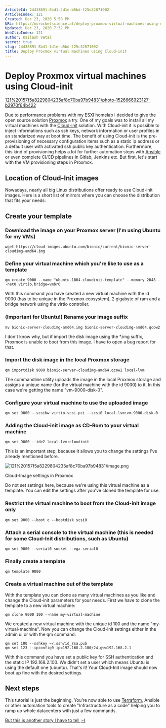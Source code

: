 ```yaml
---
ArticleId: 24438891-8bd1-4d1e-b5bd-f25c32871002
ArticleIndex: 121
Created: Dec 23, 2020 5:58 PM
URL: https://norocketscience.at/deploy-proxmox-virtual-machines-using-cloud-init/
Updated: Dec 23, 2020 7:32 PM
WebClipIndex: 121
author: Kailash Vetal
secret: true
slug: 24438891-8bd1-4d1e-b5bd-f25c32871002
title: Deploy Proxmox virtual machines using Cloud-init
---
```

#  Deploy Proxmox virtual machines using Cloud-init
[121%20157f5a8229804235af8c70ba97b94831/photo-1526666923127-b2970f64b422](121%20157f5a8229804235af8c70ba97b94831/photo-1526666923127-b2970f64b422)

Due to performance problems with my ESXI homelab I decided to give the open source solution [Proxmox](https://proxmox.com/) a try. One of my goals was to install all my virtual machines with the [Cloud-init](https://cloudinit.readthedocs.io/en/latest/) solution. With Cloud-init it is possible to inject informations such as ssh keys, network information or user profiles in an standarized way at boot time. The benefit of using Cloud-init is the pre-provisioning of necessary configuration items such as a static ip address or a default user with activated ssh public key authentication. Furthermore, this kind of provisioning helps a lot for further automation steps with [Ansible](https://www.ansible.com/) or even complete CI/CD pipelines in Gitlab, Jenkins etc. But first, let's start with the VM provisioning steps in Proxmox.

## Location of Cloud-Init images

Nowadays, nearly all big Linux distributions offer ready to use Cloud-init images. Here is a short list of mirrors where you can choose the distribution that fits your needs:

## Create your template

### Download the image on your Proxmox server (I'm using Ubuntu for my VMs)

```
wget https://cloud-images.ubuntu.com/bionic/current/bionic-server-cloudimg-amd64.img
```

### Define your virtual machine which you're like to use as a template

```
qm create 9000 --name "ubuntu-1804-cloudinit-template" --memory 2048 --net0 virtio,bridge=vmbr0
```

With this command you have created a new virtual machine with the id 9000 (has to be unique in the Proxmox ecosystem), 2 gigabyte of ram and a bridge network using the virtio controller.

### (Important for Ubuntu!) Rename your image suffix

```
mv bionic-server-cloudimg-amd64.img bionic-server-cloudimg-amd64.qcow2
```

I don't know why, but if import the disk image using the *.img suffix, Proxmox is unable to boot from this image. I have to open a bug report for that.

### Import the disk image in the local Proxmox storage

```
qm importdisk 9000 bionic-server-cloudimg-amd64.qcow2 local-lvm
```

The commandline utility uploads the image in the local Proxmox storage and assigns a unique name (for the virtual machine with the id 9000) to it. In this case we're getting the name "vm-9000-disk-0".

### Configure your virtual machine to use the uploaded image

```
qm set 9000 --scsihw virtio-scsi-pci --scsi0 local-lvm:vm-9000-disk-0
```

### Adding the Cloud-init image as CD-Rom to your virtual machine

```
qm set 9000 --ide2 local-lvm:cloudinit
```

This is an important step, because it allows you to change the settings I've already mentioned before.

![121%20157f5a8229804235af8c70ba97b94831/image.png](121%20157f5a8229804235af8c70ba97b94831/image.png)

Cloud-Image settings in Proxmox

Do not set settings here, because we're using this virtual machine as a template. You can edit the settings after you've cloned the template for use.

### Restrict the virtual machine to boot from the Cloud-init image only

```
qm set 9000 --boot c --bootdisk scsi0
```

### Attach a serial console to the virtual machine (this is needed for some Cloud-Init distributions, such as Ubuntu)

```
qm set 9000 --serial0 socket --vga serial0
```

### Finally create a template

```
qm template 9000
```

### Create a virtual machine out of the template

With the template you can clone as many virtual machines as you like and change the Cloud-init parameters for your needs. First we have to clone the template to a new virtual machine:

```
qm clone 9000 100 --name my-virtual-machine
```

We created a new virtual machine with the unique id 100 and the name "my-virtual-machine". Now you can change the Cloud-init settings either in the admin ui or with the qm command:

```
qm set 100 --sshkey ~/.ssh/id_rsa.pub 
qm set 123 --ipconfig0 ip=192.168.2.100/24,gw=192.168.2.1
```

With this command you have set a public key for SSH authentication and the static IP 192.168.2.100. We didn't set a user which means Ubuntu is using the default one (ubuntu). That's it! Your Cloud-Init image should now boot up fine with the desired settings.

## Next steps

This tutorial is just the beginning. You're now able to use [Terraform](https://www.terraform.io/), Ansible or other automation tools to create "Infrastructure as a code" helping you to ramp up whole datacenters with just a few commands.

[But this is another story I have to tell ;-)](https://norocketscience.at/provision-proxmox-virtual-machines-with-terraform/)
